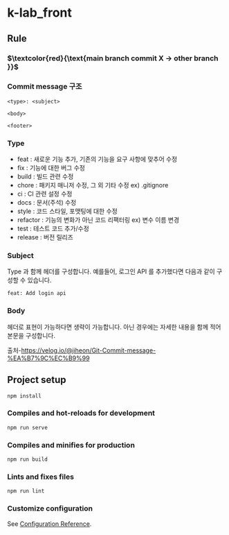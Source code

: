 # k-lab_front
## Rule
### $`\textcolor{red}{\text{main branch commit X -> other branch }}`$ 

### Commit message 구조
```
<type>: <subject>

<body>

<footer>
```

### Type
+ feat : 새로운 기능 추가, 기존의 기능을 요구 사항에 맞추어 수정
+ fix : 기능에 대한 버그 수정
+ build : 빌드 관련 수정
+ chore : 패키지 매니저 수정, 그 외 기타 수정 ex) .gitignore
+ ci : CI 관련 설정 수정
+ docs : 문서(주석) 수정
+ style : 코드 스타일, 포맷팅에 대한 수정
+ refactor : 기능의 변화가 아닌 코드 리팩터링 ex) 변수 이름 변경
+ test : 테스트 코드 추가/수정
+ release : 버전 릴리즈

### Subject
Type 과 함께 헤더를 구성합니다. 예를들어, 로그인 API 를 추가했다면 다음과 같이 구성할 수 있습니다.
```
feat: Add login api
```

### Body
헤더로 표현이 가능하다면 생략이 가능합니다. 아닌 경우에는 자세한 내용을 함께 적어 본문을 구성합니다.

출처-https://velog.io/@jiheon/Git-Commit-message-%EA%B7%9C%EC%B9%99




## Project setup
```
npm install
```

### Compiles and hot-reloads for development
```
npm run serve
```

### Compiles and minifies for production
```
npm run build
```

### Lints and fixes files
```
npm run lint
```

### Customize configuration
See [Configuration Reference](https://cli.vuejs.org/config/).
